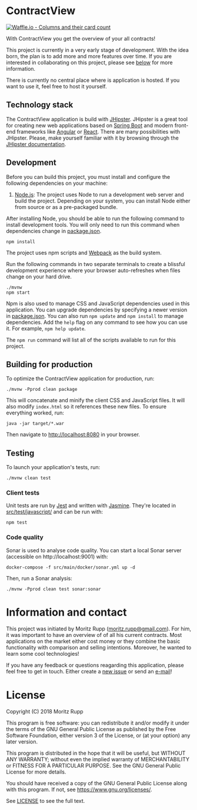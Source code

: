 # ContractView

[![Waffle.io - Columns and their card count](https://badge.waffle.io/moritzrupp/contractview.svg?columns=all)](https://waffle.io/moritzrupp/contractview)

With ContractView you get the overview of your all contracts!

This project is currently in a very early stage of development. With the idea born, the plan is to add more and more features over time. If you are interested in collaborating 
on this project, please see [below](#information-and-contact) for more information.

There is currently no central place where is application is hosted. If you want to use it, feel free to host it yourself.

## Technology stack

The ContractView application is build with [JHipster]. JHipster is a great tool for creating new web applications based on [Spring Boot] and modern front-end frameworks like 
[Angular] or [React]. There are many possibilities with JHipster. Please, make yourself familiar with it by browsing through the [JHipster documentation].

## Development

Before you can build this project, you must install and configure the following dependencies on your machine:

1. [Node.js][]: The project uses Node to run a development web server and build the project.
   Depending on your system, you can install Node either from source or as a pre-packaged bundle.

After installing Node, you should be able to run the following command to install development tools.
You will only need to run this command when dependencies change in [package.json](package.json).

    npm install

The project uses npm scripts and [Webpack][] as the build system.

Run the following commands in two separate terminals to create a blissful development experience where your browser
auto-refreshes when files change on your hard drive.

    ./mvnw
    npm start

Npm is also used to manage CSS and JavaScript dependencies used in this application. You can upgrade dependencies by
specifying a newer version in [package.json](package.json). You can also run `npm update` and `npm install` to manage dependencies.
Add the `help` flag on any command to see how you can use it. For example, `npm help update`.

The `npm run` command will list all of the scripts available to run for this project.

## Building for production

To optimize the ContractView application for production, run:

    ./mvnw -Pprod clean package

This will concatenate and minify the client CSS and JavaScript files. It will also modify `index.html` so it references these new files.
To ensure everything worked, run:

    java -jar target/*.war

Then navigate to [http://localhost:8080](http://localhost:8080) in your browser.

## Testing

To launch your application's tests, run:

    ./mvnw clean test

### Client tests

Unit tests are run by [Jest][] and written with [Jasmine][]. They're located in [src/test/javascript/](src/test/javascript/) and can be run with:

    npm test


### Code quality

Sonar is used to analyse code quality. You can start a local Sonar server (accessible on http://localhost:9001) with:

```
docker-compose -f src/main/docker/sonar.yml up -d
```

Then, run a Sonar analysis:

```
./mvnw -Pprod clean test sonar:sonar
```

# Information and contact

This project was initiated by Moritz Rupp ([moritz.rupp@gmail.com](mailto:moritz.rupp@gmail.com)). For him, it was important to have an overview of of all his current contracts.
 Most applications on the market either cost money or they combine the basic functionality with comparison and selling intentions. Moreover, he wanted to learn some cool 
 technologies!
 
 If you have any feedback or questions reagarding this application, please feel free to get in touch. Either create a [new issue] or send an [e-mail](mailto:moritz.rupp@gmail.com)!

# License

Copyright (C) 2018 Moritz Rupp

This program is free software: you can redistribute it and/or modify
it under the terms of the GNU General Public License as published by
the Free Software Foundation, either version 3 of the License, or
(at your option) any later version.

This program is distributed in the hope that it will be useful,
but WITHOUT ANY WARRANTY; without even the implied warranty of
MERCHANTABILITY or FITNESS FOR A PARTICULAR PURPOSE.  See the
GNU General Public License for more details.

You should have received a copy of the GNU General Public License
along with this program.  If not, see <https://www.gnu.org/licenses/>.

See [LICENSE](LICENSE) to see the full text.

[JHipster]: https://www.jhipster.tech
[JHipster documentation]: https://www.jhipster.tech/documentation-archive/v5.5.0/
[Spring Boot]: https://spring.io/projects/spring-boot
[Angular]: https://angular.io/
[React]: https://reactjs.org/


[Node.js]: https://nodejs.org/
[Webpack]: https://webpack.github.io/
[Jest]: https://facebook.github.io/jest/
[Jasmine]: http://jasmine.github.io/2.0/introduction.html

[new issue]: https://github.com/moritzrupp/contractview/issues/new
